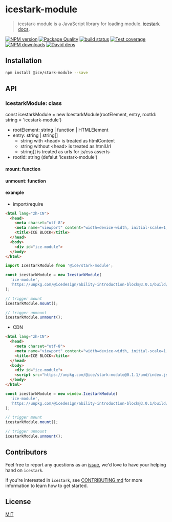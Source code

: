 # icestark-module

> icestark-module is a JavaScript library for loading module. [icestark docs](https://ice.work/docs/icestark/about).

[![NPM version](https://img.shields.io/npm/v/@ice/stark-module.svg?style=flat)](https://npmjs.org/package/@ice/stark-module) [![Package Quality](https://npm.packagequality.com/shield/@ice%2Fstark-module.svg)](https://packagequality.com/#?package=@ice%2Fstark-module) [![build status](https://img.shields.io/travis/ice-lab/icestark.svg?style=flat-square)](https://travis-ci.org/ice-lab/icestark) [![Test coverage](https://img.shields.io/codecov/c/github/ice-lab/icestark.svg?style=flat-square)](https://codecov.io/gh/ice-lab/icestark) [![NPM downloads](http://img.shields.io/npm/dm/@ice/stark-module.svg?style=flat)](https://npmjs.org/package/@ice/stark-module) [![David deps](https://img.shields.io/david/ice-lab/icestark.svg?style=flat-square)](https://david-dm.org/ice-lab/icestark)

## Installation

```bash
npm install @ice/stark-module --save
```

## API

### IcestarkModule: class

const icestarkModule = new IcestarkModule(rootElement, entry, rootId: string = 'icestark-module')

- rootElement: string | function | HTMLElement
- entry: string | string[]
  - string with &lt;head&gt; is treated as htmlContent
  - string without &lt;head&gt; is treated as htmlUrl
  - string[] is treated as urls for js/css asserts
- rootId: string (defalut 'icestark-module')

#### mount: function

#### unmount: function

#### example

- import/require

```html
<html lang="zh-CN">
  <head>
    <meta charset="utf-8">
    <meta name="viewport" content="width=device-width, initial-scale=1, shrink-to-fit=no">
    <title>ICE BLOCK</title>
  </head>
  <body>
    <div id="ice-module">
  </body>
</html>
```

```javascript
import IcestarkModule from '@ice/stark-module';

const icestarkModule = new IcestarkModule(
  'ice-module',
  'https://unpkg.com/@icedesign/ability-introduction-block@3.0.1/build/index.html',
);

// trigger mount
icestarkModule.mount();

// trigger unmount
icestarkModule.unmount();
```

- CDN

```html
<html lang="zh-CN">
  <head>
    <meta charset="utf-8">
    <meta name="viewport" content="width=device-width, initial-scale=1, shrink-to-fit=no">
    <title>ICE BLOCK</title>
  </head>
  <body>
    <div id="ice-module">
    <script src="https://unpkg.com/@ice/stark-module@0.1.1/umd/index.js"></script>
  </body>
</html>
```

```javascript
const icestarkModule = new window.IcestarkModule(
  'ice-module',
  'https://unpkg.com/@icedesign/ability-introduction-block@3.0.1/build/index.html',
);

// trigger mount
icestarkModule.mount();

// trigger unmount
icestarkModule.unmount();
```

## Contributors

Feel free to report any questions as an [issue](https://github.com/ice-lab/icestark/issues/new), we'd love to have your helping hand on `icestark`.

If you're interested in `icestark`, see [CONTRIBUTING.md](https://github.com/alibaba/ice/blob/master/.github/CONTRIBUTING.md) for more information to learn how to get started.

## License

[MIT](LICENSE)
